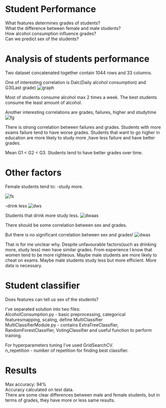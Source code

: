 # Student Performance
What features determines grades of students? <br>
What the difference between female and male students? <br>
How alcohol consumption influence grades? <br>
Can we predict sex of the students? <br>

# Analysis of students performance
Two dataset concatenated together contain 1044 rows and 33 columns.

One of interesting correlation is Dalc(Daily alcohol consumption) and G3(Last grade)
![graph](https://user-images.githubusercontent.com/69935274/110383493-a6e05b80-805c-11eb-8fab-20d990bd2a5f.png)

Most of students consume alcohol max 2 times a week.
The best students consume the least amount of alcohol. 

Another interesting correlations are grades, failures, higher and studytime
![fg](https://user-images.githubusercontent.com/69935274/110384774-65e94680-805e-11eb-8f52-8ae7269e1f82.png)

There is strong correlation between failures and grades. Students with more exams failure tend to have worse grades.
Students that want to go higher in education are more likely to study more ,have less failure and have better grades.

Mean G1 < G2 < G3. Students tend to have better grades over time.

# Other factors
Female students tend to:
-study more. 

![fs](https://user-images.githubusercontent.com/69935274/110387123-79e27780-8061-11eb-8a50-87d5aadf5d5f.png)

-drink less 
![dws](https://user-images.githubusercontent.com/69935274/110387392-d0e84c80-8061-11eb-9516-184cc5a6b73e.png)

Students that drink more study less.
![dwaas](https://user-images.githubusercontent.com/69935274/110388395-515b7d00-8063-11eb-8483-d45a3d0186fa.png)

There should be some correlation between sex and grades. 

But there is no significant correlation between sex and grades!
![dwas](https://user-images.githubusercontent.com/69935274/110387742-5d930a80-8062-11eb-9fbb-8e27ec6603e2.png)

That is for me unclear why. Despite unfavourable factors(such as drinking more, study less) men have similar grades. 
From experience I know that women tend to be more righteous. 
Maybe male students are more likely to cheat on exams. Maybe male students study less but more efficient.
More data is necessary.

# Student classifier
Does features can tell us sex of the students? <br>

I've separated solution into two files: <br>
AlcoholConsumption.py - basic preprocessing, categorical featuresmapping, scaling, define MultiClassifier <br>
MultiClassifierModule.py - contains ExtraTreeClassifier, RandomForestClassifier, VotingClassifier and useful function to perform training. <br>

For hyperparameters tuning I've used GridSearchCV.  <br>
n_repetition - number of repetition for finding best classifier. <br>

# Results
Max accuracy: 94% <br>
Accuracy calculated on test data. <br>
There are some clear differences between male and female students, but in terms of grades, they have more or less  same results. <br>




